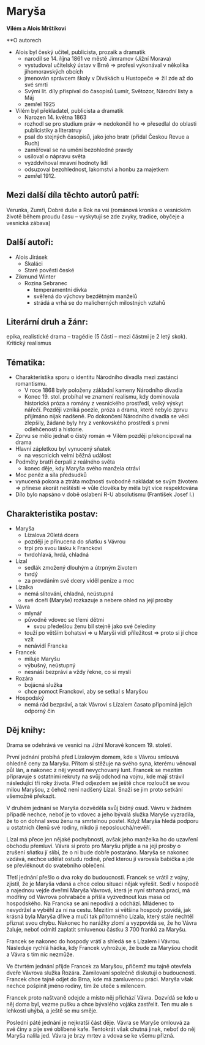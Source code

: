 # Maryša
**Vilém a Alois Mrštíkovi**

**O autorech
- Alois byl český učitel, publicista, prozaik a dramatik
	- narodil se 14. října 1861 ve městě Jimramov (Jižní Morava)
	- vystudoval učitelský ústav v Brně => profesi vykonával v několika jihomoravských obcích
	- jmenován správcem školy v Divákách u Hustopeče => žil zde až do své smrti
	- Svými lit. díly přispíval do časopisů Lumír, Světozor, Národní listy a Máj
	- zemřel 1925
- Vilém byl překladatel, publicista a dramatik
	- Narozen 14. května 1863 
	- rozhodl se pro studium práv => nedokončil ho => přesedlal do oblasti publicistiky a literatruy
	- psal do stejných časopisů, jako jeho bratr (přidal Českou Revue a Ruch)
	- zaměřoval se na umění bezohledné pravdy
	- usiloval o nápravu světa
	- vyzddvihoval mravní hodnoty lidí
	- odsuzoval bezohlednost, lakomství a honbu za majetkem
	- zemřel 1912.

## Mezi další díla těchto autorů patří:
Verunka, Zumři, Dobré duše a Rok na vsi (románová kronika o vesnickém životě během proudu času – vyskytují se zde zvyky, tradice, obyčeje a vesnická zábava)

## Další autoři:
- Alois Jirásek
	- Skaláci
	- Staré pověsti české
- Zikmund Winter
	- Rozina Sebranec 
		- temperamentní dívka
		- svěřená do výchovy bezdětným manželů
		- strádá a vrhá se do malicherných milostných vztahů

## Literární druh a žánr:
epika, realistické drama – tragédie (5 částí – mezi částmi je 2 letý skok). Kritický realismus

## Tématika:
- Charakteristika sporu o identitu Národního divadla mezi zastánci romantismu. 
	- V roce 1868 byly položeny základní kameny Národního divadla
	- Konec 19. stol. probíhal ve znamení realismu, kdy dominovala historická próza a romány z vesnického prostředí, velký výskyt nářečí. Později vzniká poezie, próza a drama, které nebylo zprvu přijímáno nijak nadšeně. Po dokončení Národního divadla se věci zlepšily, žádané byly hry z venkovského prostředí s první odlehčenosti a historie.
- Zprvu se mělo jednat o čistý román => Vilém později překoncipoval na drama
- Hlavní zápletkou byl vynucený sňatek
	- na vescnicích velmi běžná událost
- Podměty bratři čerpali z reálného světa 
	- konec děje, kdy Maryša svého manžela otráví
- Moc peněz a síla předsudků
- vynucená pokora a ztráta možnosti svobodně nakládat se svým životem => přinese akorát neštěstí => vůle člověka by měla být více respektována
- Dílo bylo napsáno v době oslabení R-U absolutismu (František Josef I.) 

## Charakteristika postav:

- Maryša
	- Lízalova 20letá dcera
	- později je přinucena do sňatku s Vávrou
	- trpí pro svou lásku k Franckovi
	- tvrdohlavá, hrdá, chladná
- Lízal
	- sedlák zmožený dlouhým a útrpným životem
	- tvrdý
	- za provdáním své dcery viděl peníze a moc
- Lízalka 
	- nemá slitování, chladná, neústupná 
	- své dceři (Maryše) rozkazuje a nebere ohled na její prosby
- Vávra
	- mlynář
	- původně vdovec se třemi dětmi
		- svou předešlou ženu bil stejně jako své čeledíny
	- touží po větším bohatsví => u Maryši vidí příležitost => proto si jí chce vzít 
	- nenávidí Francka
- Francek
	- miluje Maryšu
	- výbušný, neústupný
	- nesnáší bezpráví a vždy řekne, co si myslí
- Rozára
	- bojácná služka
	- chce pomoct Franckovi, aby se setkal s Maryšou
- Hospodský
	- nemá rád bezpráví, a tak Vávrovi s Lízalem časato připomíná jejich odporný čin

## Děj knihy:
Drama se odehrává ve vesnici na Jižní Moravě koncem 19. století.

První jednání probíhá před Lízalovým domem, kde s Vávrou smlouvá ohledně ceny za Maryšu. Přitom si stěžuje na svého syna, kterému věnoval půl lán, a nakonec z něj vyrostl nevychovaný lunt. Francek se mezitím připravuje s ostatními rekruty na svůj odchod na vojnu, kde mají strávil následující tři roky života. Před odjezdem se ještě chce rozloučit se svou milou Maryšou, z čehož není nadšený Lízal. Snaží se jim proto setkání všemožně překazit.

V druhém jednání se Maryša dozvěděla svůj bídný osud. Vávru v žádném případě nechce, neboť je to vdovec a jeho bývalá služka Maryše vyzradila, že to on dohnal svou ženu na smrtelnou postel. Když Maryša hledá podporu u ostatních členů své rodiny, nikdo ji neposlouchá/nevěří.

Lízal má přece jen nějaké pochybnosti, avšak jeho manželka ho do uzavření obchodu přemluví. Vávra si proto pro Maryšu přijde a na její prosby o zrušení sňatku jí slíbí, že o ni bude dobře postaráno. Maryša se nakonec vzdává, nechce udělat ostudu rodině, před kterou jí varovala babička a jde se převléknout do svatebního oblečení.

Třetí jednání přešlo o dva roky do budoucnosti. Francek se vrátil z vojny, zjistil, že je Maryša vdaná a chce celou situaci nějak vyřešit. Sedí v hospodě a najednou vejde dveřmi Maryša Vávrová, která je nyní strhaná prací, má modřiny od Vávrova pohrabáče a přišla vyzvednout kus masa od hospodského. Na Francka se ani nepodívá a odchází. Mládenec to nevydržel a vyběhl za ní na cestu. Mezitím si většina hospody povídá, jak krásná byla Maryša dříve a mučí tak přítomného Lízala, který stále nechtěl přiznat svou chybu. Nakonec ho narážky zlomí a vyzpovídá se, že ho Vávra žaluje, neboť odmítl zaplatit smluvenou částku 3 700 franků za Maryšu.

Francek se nakonec do hospody vrátí a shledá se s Lízalem i Vávrou. Následuje rychlá hádka, kdy Francek vyhrožuje, že bude za Maryšou chodit a Vávra s tím nic nezmůže.

Ve čtvrtém jednání přijde Francek za Maryšou, přičemž mu tajně otevřela dveře Vávrova služka Rozára. Zamilovaní společně diskutují o budoucnosti. Francek chce tajně odjet do Brna, kde má zamluvenou práci. Maryša však nechce pošpinit jméno rodiny, tím že uteče s milencem.

Francek proto naštvaně odejde a místo něj přichází Vávra. Dozvídá se kdo u něj doma byl, vezme pušku a chce bývalého vojáka zastřelit. Ten mu ale s lehkostí uhýbá, a ještě se mu směje.

Poslední páté jednání je nejkratší část děje. Vávra se Maryše omlouvá za své činy a pije své oblíbené kafe. Tentokrát však chutná jinak, neboť do něj Maryša nalila jed. Vávra je brzy mrtev a vdova se ke všemu přizná.
